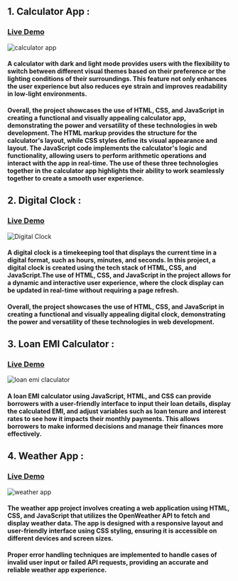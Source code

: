 ## 1. Calculator App :
### [Live Demo](https://calculator-app-by-vj.netlify.app/)
![calculator app](https://user-images.githubusercontent.com/103978586/235318257-1c322e49-6e9f-4574-8cfe-9165f8ecc18c.png)

#### A calculator with dark and light mode provides users with the flexibility to switch between different visual themes based on their preference or the lighting conditions of their surroundings. This feature not only enhances the user experience but also reduces eye strain and improves readability in low-light environments.

#### Overall, the project showcases the use of HTML, CSS, and JavaScript in creating a functional and visually appealing calculator app, demonstrating the power and versatility of these technologies in web development. The HTML markup provides the structure for the calculator's layout, while CSS styles define its visual appearance and layout. The JavaScript code implements the calculator's logic and functionality, allowing users to perform arithmetic operations and interact with the app in real-time. The use of these three technologies together in the calculator app highlights their ability to work seamlessly together to create a smooth user experience.

## 2. Digital Clock :
### [Live Demo](https://digital-clock-by-vj.netlify.app/)
![Digital Clock](https://user-images.githubusercontent.com/103978586/230908119-77708114-596a-4f12-89cf-b226a8511135.png)

#### A digital clock is a timekeeping tool that displays the current time in a digital format, such as hours, minutes, and seconds. In this project, a digital clock is created using the tech stack of HTML, CSS, and JavaScript.The use of HTML, CSS, and JavaScript in the project allows for a dynamic and interactive user experience, where the clock display can be updated in real-time without requiring a page refresh.

#### Overall, the project showcases the use of HTML, CSS, and JavaScript in creating a functional and visually appealing digital clock, demonstrating the power and versatility of these technologies in web development.


## 3. Loan EMI Calculator :
### [Live Demo](https://loan-emi-calcultor-by-vj.netlify.app/)
![loan emi claculator](https://user-images.githubusercontent.com/103978586/235491608-933917af-42cb-419a-9bca-61423413d08c.png)

#### A loan EMI calculator using JavaScript, HTML, and CSS can provide borrowers with a user-friendly interface to input their loan details, display the calculated EMI, and adjust variables such as loan tenure and interest rates to see how it impacts their monthly payments. This allows borrowers to make informed decisions and manage their finances more effectively.




## 4. Weather App :
### [Live Demo](https://weather-app-by-vj.netlify.app/)
![weather app](https://user-images.githubusercontent.com/103978586/231176280-1ebcffc5-d463-440e-8361-40b8d810e9f2.png)

#### The weather app project involves creating a web application using HTML, CSS, and JavaScript that utilizes the OpenWeather API to fetch and display weather data.  The app is designed with a responsive layout and user-friendly interface using CSS styling, ensuring it is accessible on different devices and screen sizes. 

#### Proper error handling techniques are implemented to handle cases of invalid user input or failed API requests, providing an accurate and reliable weather app experience.







